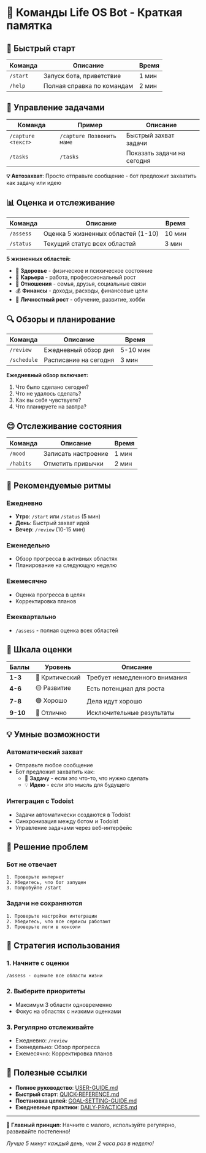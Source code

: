 # 📱 Команды Life OS Bot - Краткая памятка

## 🚀 Быстрый старт

| Команда | Описание | Время |
|---------|----------|-------|
| `/start` | Запуск бота, приветствие | 1 мин |
| `/help` | Полная справка по командам | 2 мин |

## 🎯 Управление задачами

| Команда | Пример | Описание |
|---------|--------|----------|
| `/capture <текст>` | `/capture Позвонить маме` | Быстрый захват задачи |
| `/tasks` | `/tasks` | Показать задачи на сегодня |

**💡 Автозахват**: Просто отправьте сообщение - бот предложит захватить как задачу или идею

## 📊 Оценка и отслеживание

| Команда | Описание | Время |
|---------|----------|-------|
| `/assess` | Оценка 5 жизненных областей (1-10) | 10 мин |
| `/status` | Текущий статус всех областей | 3 мин |

**5 жизненных областей:**
- 🏥 **Здоровье** - физическое и психическое состояние
- 💼 **Карьера** - работа, профессиональный рост
- 👥 **Отношения** - семья, друзья, социальные связи
- 💰 **Финансы** - доходы, расходы, финансовые цели
- 🌱 **Личностный рост** - обучение, развитие, хобби

## 🔍 Обзоры и планирование

| Команда | Описание | Время |
|---------|----------|-------|
| `/review` | Ежедневный обзор дня | 5-10 мин |
| `/schedule` | Расписание на сегодня | 3 мин |

**Ежедневный обзор включает:**
1. Что было сделано сегодня?
2. Что не удалось сделать?
3. Как вы себя чувствуете?
4. Что планируете на завтра?

## 😊 Отслеживание состояния

| Команда | Описание | Время |
|---------|----------|-------|
| `/mood` | Записать настроение | 1 мин |
| `/habits` | Отметить привычки | 2 мин |

## 📅 Рекомендуемые ритмы

### **Ежедневно**
- **Утро**: `/start` или `/status` (5 мин)
- **День**: Быстрый захват идей
- **Вечер**: `/review` (10-15 мин)

### **Еженедельно**
- Обзор прогресса в активных областях
- Планирование на следующую неделю

### **Ежемесячно**
- Оценка прогресса в целях
- Корректировка планов

### **Ежеквартально**
- `/assess` - полная оценка всех областей

## 🎯 Шкала оценки

| Баллы | Уровень | Описание |
|-------|---------|----------|
| **1-3** | 🔴 Критический | Требует немедленного внимания |
| **4-6** | 🟡 Развитие | Есть потенциал для роста |
| **7-8** | 🟢 Хорошо | Дела идут хорошо |
| **9-10** | 🔵 Отлично | Исключительные результаты |

## 💡 Умные возможности

### **Автоматический захват**
- Отправьте любое сообщение
- Бот предложит захватить как:
  - 📝 **Задачу** - если это что-то, что нужно сделать
  - 💡 **Идею** - если это мысль для будущего

### **Интеграция с Todoist**
- Задачи автоматически создаются в Todoist
- Синхронизация между ботом и Todoist
- Управление задачами через веб-интерфейс

## 🚨 Решение проблем

### **Бот не отвечает**
```
1. Проверьте интернет
2. Убедитесь, что бот запущен
3. Попробуйте /start
```

### **Задачи не сохраняются**
```
1. Проверьте настройки интеграции
2. Убедитесь, что все сервисы работают
3. Проверьте логи в консоли
```

## 🎯 Стратегия использования

### **1. Начните с оценки**
```
/assess - оцените все области жизни
```

### **2. Выберите приоритеты**
- Максимум 3 области одновременно
- Фокус на областях с низкими оценками

### **3. Регулярно отслеживайте**
- Ежедневно: `/review`
- Еженедельно: Обзор прогресса
- Ежемесячно: Корректировка планов

## 🔗 Полезные ссылки

- **Полное руководство**: [USER-GUIDE.md](USER-GUIDE.md)
- **Быстрый старт**: [QUICK-REFERENCE.md](QUICK-REFERENCE.md)
- **Постановка целей**: [GOAL-SETTING-GUIDE.md](GOAL-SETTING-GUIDE.md)
- **Ежедневные практики**: [DAILY-PRACTICES.md](DAILY-PRACTICES.md)

---

**🎯 Главный принцип**: Начните с малого, используйте регулярно, развивайте постепенно!

*Лучше 5 минут каждый день, чем 2 часа раз в неделю!* 